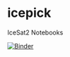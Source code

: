 # icepick
IceSat2 Notebooks

[![Binder](https://mybinder.org/badge_logo.svg)](https://mybinder.org/v2/gh/betolink/icepick/master?urlpath=lab/tree/notebooks)
